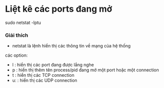# Liệt kê các ports đang mở
sudo netstat -lptu

### Giải thích
* netstat là lệnh hiển thị các thông tin về mạng của hệ thống

các option:
 * l : hiển thị các port đang được lắng nghe
* p : hiển thị thêm tên process/pid đang mở một port hoặc một connection
* t : hiển thị các TCP connection
* u: : hiển thị các UDP connection
